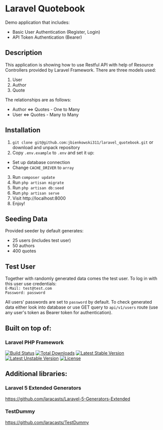# Laravel Quotebook
Demo application that includes:
* Basic User Authentication (Register, Login)
* API Token Authentication (Bearer)

## Description
This application is showing how to use Restful API with help of Resource Controllers provided by Laravel Framework. There are three models used:
1. User
2. Author
3. Quote

The relationships are as follows:
* Author <=> Quotes - One to Many
* User <=> Quotes - Many to Many

## Installation
1. `git clone git@github.com:jbienkowski311/laravel_quotebook.git` or download and unpack repository
2. Copy `.env.example` to `.env` and set it up:
  * Set up database connection
  * Change `CACHE_DRIVER` to `array`
3. Run `composer update`
4. Run `php artisan migrate`
5. Run `php artisan db:seed`
6. Run `php artisan serve`
7. Visit http://localhost:8000
8. Enjoy!

## Seeding Data
Provided seeder by default generates:
* 25 users (includes test user)
* 50 authors
* 400 quotes

## Test User
Together with randomly generated data comes the test user. To log in with this user use credentials:  
`E-Mail: test@test.com`  
`Password: password`

All users' passwords are set to `password` by default. To check generated data either look into database or use GET query to `api/v1/users` route (use any user's token as Bearer token for authentication).

## Built on top of:
### Laravel PHP Framework

[![Build Status](https://travis-ci.org/laravel/framework.svg)](https://travis-ci.org/laravel/framework)
[![Total Downloads](https://poser.pugx.org/laravel/framework/d/total.svg)](https://packagist.org/packages/laravel/framework)
[![Latest Stable Version](https://poser.pugx.org/laravel/framework/v/stable.svg)](https://packagist.org/packages/laravel/framework)
[![Latest Unstable Version](https://poser.pugx.org/laravel/framework/v/unstable.svg)](https://packagist.org/packages/laravel/framework)
[![License](https://poser.pugx.org/laravel/framework/license.svg)](https://packagist.org/packages/laravel/framework)

## Additional libraries:
### Laravel 5 Extended Generators
https://github.com/laracasts/Laravel-5-Generators-Extended

### TestDummy
https://github.com/laracasts/TestDummy

